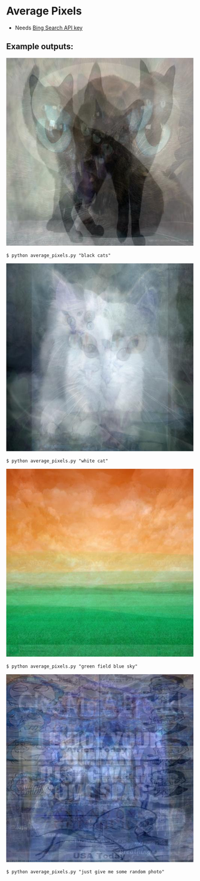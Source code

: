 # Average Pixels

- Needs [Bing Search API key](https://www.microsoft.com/cognitive-services/en-us/bing-image-search-api)

## Example outputs:
![black_cats](average_pixels/outputs/black_cats.jpg)

    $ python average_pixels.py "black cats"
  
![white_cat](average_pixels/outputs/white_cat.JPEG)

    $ python average_pixels.py "white cat"
    
![green_field_blue_sky](average_pixels/outputs/green_field_blue_sky.JPEG)

    $ python average_pixels.py "green field blue sky"
    
![just_give_me_some_random_photo](average_pixels/outputs/just_give_me_some_random_photo.JPEG)

    $ python average_pixels.py "just give me some random photo"
